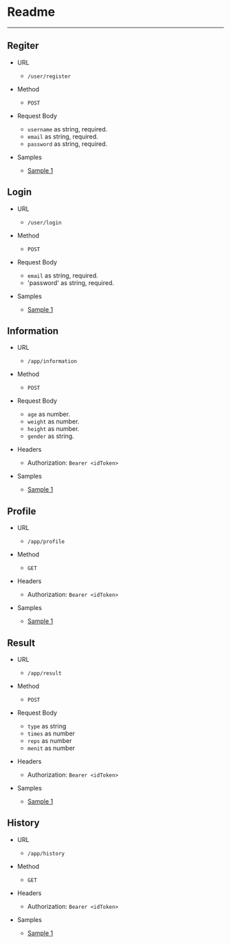 # Readme
---

## Regiter

- URL

  - `/user/register`

- Method

  - `POST`

- Request Body

  - `username` as string, required.
  - `email` as string, required.
  - `password` as string, required.

- Samples
  - [Sample 1](https://github.com/EcoSenseID/EcoSense-ApiRequirements/blob/master/response_samples/get%20browse%20campaign.json)


## Login

- URL

  - `/user/login`

- Method

  - `POST`

- Request Body
  
  - `email` as string, required.
  - 'password' as string, required.
  
- Samples
  - [Sample 1](https://github.com/EcoSenseID/EcoSense-ApiRequirements/blob/master/response_samples/get%20dashboard.json)

## Information

- URL

  - `/app/information`

- Method

  - `POST`
 
- Request Body
  
  - `age` as number.
  - `weight` as number.
  - `height` as number.
  - `gender` as string.

- Headers

  - Authorization: `Bearer <idToken>`

- Samples
  - [Sample 1](https://github.com/EcoSenseID/EcoSense-ApiRequirements/blob/master/response_samples/get%20categories.json)

## Profile 

- URL

  - `/app/profile`

- Method

  - `GET`

- Headers

  - Authorization: `Bearer <idToken>`

- Samples
  - [Sample 1](https://github.com/EcoSenseID/EcoSense-ApiRequirements/blob/master/response_samples/get%20detail%20campaign.json)


## Result  

- URL

  - `/app/result`

- Method

  - `POST`

- Request Body

  - `type` as string
  - `times` as number
  - `reps` as number
  - `menit` as number

- Headers

  - Authorization: `Bearer <idToken>`

- Samples
  - [Sample 1](https://github.com/EcoSenseID/EcoSense-ApiRequirements/blob/master/response_samples/post%20mission%20completion%20proof.json)


## History

- URL

  - `/app/history`

- Method

  - `GET`

- Headers

  - Authorization: `Bearer <idToken>`

- Samples
  - [Sample 1](https://github.com/EcoSenseID/EcoSense-ApiRequirements/blob/master/response_samples/post%20submit%20campaign%20completion.json)
